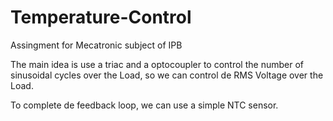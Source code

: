 # Temperature-Control
 Assingment for Mecatronic subject of IPB

The main idea is use a triac and a optocoupler to control the number of sinusoidal cycles over the Load, so we can control de RMS Voltage over the Load.

To complete de feedback loop, we can use a simple NTC sensor.
